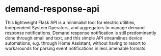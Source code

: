 # demand-response-api

This lightweight Flask API is a minimalist tool for electric utilities, Independent System Operators, and aggregators to manage demand response notifications. Demand response notification is still predominantly done through email and text, and this simple API streamlines device automations, e.g. through Home Assistant, without having to resort to workarounds for parsing event notifications in less amenable formats. 

